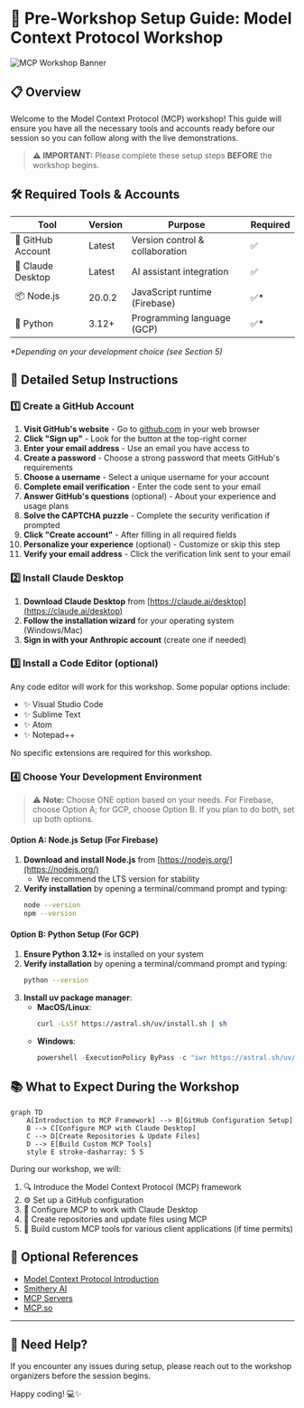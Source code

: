 # 🚀 Pre-Workshop Setup Guide: Model Context Protocol Workshop

<img src="/api/placeholder/800/200" alt="MCP Workshop Banner" />

## 📋 Overview

Welcome to the Model Context Protocol (MCP) workshop! This guide will ensure you have all the necessary tools and accounts ready before our session so you can follow along with the live demonstrations.

> **⚠️ IMPORTANT:** Please complete these setup steps **BEFORE** the workshop begins.

## 🛠️ Required Tools & Accounts

| Tool | Version | Purpose | Required |
|------|---------|---------|----------|
| 🔗 GitHub Account | Latest | Version control & collaboration | ✅ |
| 🤖 Claude Desktop | Latest | AI assistant integration | ✅ |
| 📦 Node.js | 20.0.2 | JavaScript runtime (Firebase) | ✅* |
| 🐍 Python | 3.12+ | Programming language (GCP) | ✅* |

*\*Depending on your development choice (see Section 5)*

## 📝 Detailed Setup Instructions

### 1️⃣ Create a GitHub Account

1. **Visit GitHub's website** - Go to [github.com](https://github.com) in your web browser
2. **Click "Sign up"** - Look for the button at the top-right corner
3. **Enter your email address** - Use an email you have access to
4. **Create a password** - Choose a strong password that meets GitHub's requirements
5. **Choose a username** - Select a unique username for your account
6. **Complete email verification** - Enter the code sent to your email
7. **Answer GitHub's questions** (optional) - About your experience and usage plans
8. **Solve the CAPTCHA puzzle** - Complete the security verification if prompted
9. **Click "Create account"** - After filling in all required fields
10. **Personalize your experience** (optional) - Customize or skip this step
11. **Verify your email address** - Click the verification link sent to your email

### 2️⃣ Install Claude Desktop

1. **Download Claude Desktop** from [https://claude.ai/desktop](https://claude.ai/desktop)
2. **Follow the installation wizard** for your operating system (Windows/Mac)
3. **Sign in with your Anthropic account** (create one if needed)

### 3️⃣ Install a Code Editor (optional)

Any code editor will work for this workshop. Some popular options include:

- ✨ Visual Studio Code
- ✨ Sublime Text
- ✨ Atom
- ✨ Notepad++

No specific extensions are required for this workshop.

### 4️⃣ Choose Your Development Environment

> ⚠️ **Note:** Choose ONE option based on your needs. For Firebase, choose Option A; for GCP, choose Option B. If you plan to do both, set up both options.

#### Option A: Node.js Setup (For Firebase)

1. **Download and install Node.js** from [https://nodejs.org/](https://nodejs.org/)
   - We recommend the LTS version for stability
2. **Verify installation** by opening a terminal/command prompt and typing:
   ```bash
   node --version
   npm --version
   ```

#### Option B: Python Setup (For GCP)

1. **Ensure Python 3.12+** is installed on your system
2. **Verify installation** by opening a terminal/command prompt and typing:
   ```bash
   python --version
   ```
3. **Install uv package manager**:
   - **MacOS/Linux**:
     ```bash
     curl -LsSf https://astral.sh/uv/install.sh | sh
     ```
   - **Windows**:
     ```powershell
     powershell -ExecutionPolicy ByPass -c "iwr https://astral.sh/uv/install.ps1 | iex"
     ```

## 📚 What to Expect During the Workshop

```mermaid
graph TD
    A[Introduction to MCP Framework] --> B[GitHub Configuration Setup]
    B --> C[Configure MCP with Claude Desktop]
    C --> D[Create Repositories & Update Files]
    D --> E[Build Custom MCP Tools]
    style E stroke-dasharray: 5 5
```

During our workshop, we will:

1. 🔍 Introduce the Model Context Protocol (MCP) framework
2. ⚙️ Set up a GitHub configuration
3. 🔄 Configure MCP to work with Claude Desktop
4. 📁 Create repositories and update files using MCP
5. 🧩 Build custom MCP tools for various client applications (if time permits)

## 📖 Optional References

- [Model Context Protocol Introduction](https://modelcontextprotocol.io/introduction)
- [Smithery AI](https://smithery.ai/)
- [MCP Servers](https://mcpservers.org/)
- [MCP.so](https://mcp.so/servers)

---

## 🤔 Need Help?

If you encounter any issues during setup, please reach out to the workshop organizers before the session begins.

Happy coding! 💻✨
